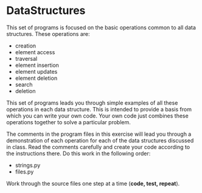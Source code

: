 # DataStructures

This set of programs is focused on the basic operations common to all data structures. These operations are:
- creation
- element access
- traversal
- element insertion
- element updates
- element deletion
- search
- deletion

This set of programs leads you through simple examples of all these operations in each data structure. This is intended to provide a basis from which you can write your own code. Your own code just combines these operations together to solve a particular problem.

The comments in the program files in this exercise will lead you through a demonstration of each operation for each of the data structures discussed in class. Read the comments carefully and create your code according to the instructions there. Do this work in the following order:
- strings.py
- files.py

Work through the source files one step at a time (**code, test, repeat**). 
